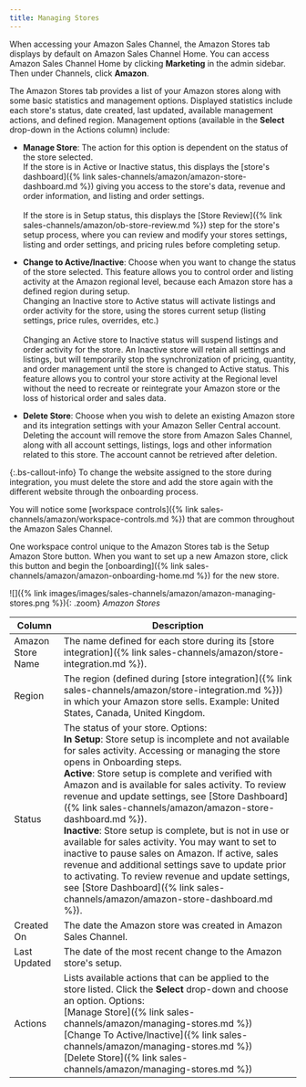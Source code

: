```yaml
---
title: Managing Stores
---
```



When accessing your Amazon Sales Channel, the Amazon Stores tab displays by default on Amazon Sales Channel Home. You can access Amazon Sales Channel Home by clicking **Marketing** in the admin sidebar. Then under Channels, click **Amazon**.

The Amazon Stores tab provides a list of your Amazon stores along with some basic statistics and management options. Displayed statistics include each store's status, date created, last updated, available management actions, and defined region. Management options (available in the **Select** drop-down in the Actions column) include:

- **Manage Store**: The action for this option is dependent on the status of the store selected.
<br />If the store is in Active or Inactive status, this displays the [store's dashboard]({% link sales-channels/amazon/amazon-store-dashboard.md %}) giving you access to the store's data, revenue and order information, and listing and order settings.<br />
<br />If the store is in Setup status, this displays the [Store Review]({% link sales-channels/amazon/ob-store-review.md %}) step for the store's setup process, where you can review and modify your stores settings, listing and order settings, and pricing rules before completing setup.

- **Change to Active/Inactive**: Choose when you want to change the status of the store selected. This feature allows you to control order and listing activity at the Amazon regional level, because each Amazon store has a defined region during setup.
<br />Changing an Inactive store to Active status will activate listings and order activity for the store, using the stores current setup (listing settings, price rules, overrides, etc.)<br />
<br />Changing an Active store to Inactive status will suspend listings and order activity for the store. An Inactive store will retain all settings and listings, but will temporarily stop the synchronization of pricing, quantity, and order management until the store is changed to Active status. This feature allows you to control your store activity at the Regional level without the need to recreate or reintegrate your Amazon store or the loss of historical order and sales data.

- **Delete Store**: Choose when you wish to delete an existing Amazon store and its integration settings with your Amazon Seller Central account. Deleting the account will remove the store from Amazon Sales Channel, along with all account settings, listings, logs and other information related to this store. The account cannot be retrieved after deletion.

{:.bs-callout-info}
To change the website assigned to the store during integration, you must delete the store and add the store again with the different website through the onboarding process.

You will notice some [workspace controls]({% link sales-channels/amazon/workspace-controls.md %}) that are common throughout the Amazon Sales Channel.

One workspace control unique to the Amazon Stores tab is the <span class="btn">Setup Amazon Store</span> button. When you want to set up a new Amazon store, click this button and begin the [onboarding]({% link sales-channels/amazon/amazon-onboarding-home.md %}) for the new store.

![]({% link images/images/sales-channels/amazon/amazon-managing-stores.png %}){: .zoom}
_Amazon Stores_

|Column|Description|
|--- |--- |
|Amazon Store Name|The name defined for each store during its [store integration]({% link sales-channels/amazon/store-integration.md %}).|
|Region|The region (defined during [store integration]({% link sales-channels/amazon/store-integration.md %})) in which your Amazon store sells. Example: United States, Canada, United Kingdom.|
|Status|The status of your store. Options:<br/>**In Setup**: Store setup is incomplete and not available for sales activity. Accessing or managing the store opens in Onboarding steps. <br/>**Active**: Store setup is complete and verified with Amazon and is available for sales activity. To review revenue and update settings, see [Store Dashboard]({% link sales-channels/amazon/amazon-store-dashboard.md %}).<br/>**Inactive**: Store setup is complete, but is not in use or available for sales activity. You may want to set to inactive to pause sales on Amazon. If active, sales revenue and additional settings save to update prior to activating. To review revenue and update settings, see [Store Dashboard]({% link sales-channels/amazon/amazon-store-dashboard.md %}).|
|Created On|The date the Amazon store was created in Amazon Sales Channel.|
|Last Updated|The date of the most recent change to the Amazon store's setup.|
|Actions|Lists available actions that can be applied to the store listed. Click the **Select** drop-down and choose an option. Options:<br/>[Manage Store]({% link sales-channels/amazon/managing-stores.md %})<br/>[Change To Active/Inactive]({% link sales-channels/amazon/managing-stores.md %})<br/>[Delete Store]({% link sales-channels/amazon/managing-stores.md %})
